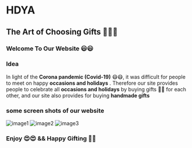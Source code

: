 # HDYA
## The Art of Choosing Gifts :gift::gift::gift:
### Welcome To Our Website :smiley::smiley:
### Idea
In light of the **Corona pandemic (Covid-19)** :mask::mask:, it was difficult for people to meet on happy **occasions and holidays** . 
Therefore our site provides people to celebrate all **occasions and holidays** by buying gifts :gift::gift: for each other, and our site also provides for buying **handmade gifts**
### some screen shots of our website
![image1](https://ibb.co/kSy65Hj)
![image2](https://ibb.co/Jdp7mnK)
![image3](https://ibb.co/ggF3Ycm)


### Enjoy :heart_eyes::heart_eyes: && Happy Gifting :gift_heart::gift_heart:
